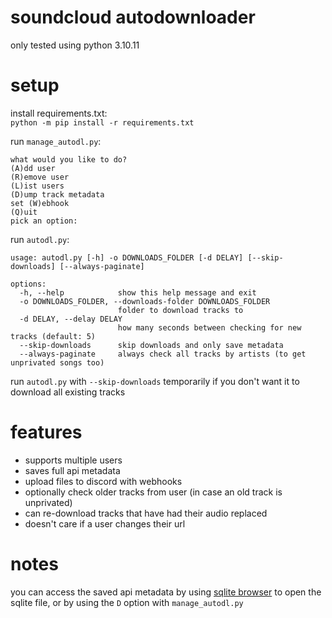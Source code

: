 # soundcloud autodownloader
 only tested using python 3.10.11  

# setup
 install requirements.txt:  
 `python -m pip install -r requirements.txt`  

 run `manage_autodl.py`:  
 ```   
what would you like to do?
(A)dd user
(R)emove user
(L)ist users
(D)ump track metadata
set (W)ebhook
(Q)uit
pick an option:
```  

 run `autodl.py`:  
```  
usage: autodl.py [-h] -o DOWNLOADS_FOLDER [-d DELAY] [--skip-downloads] [--always-paginate]

options:
  -h, --help            show this help message and exit
  -o DOWNLOADS_FOLDER, --downloads-folder DOWNLOADS_FOLDER
						folder to download tracks to
  -d DELAY, --delay DELAY
						how many seconds between checking for new tracks (default: 5)
  --skip-downloads      skip downloads and only save metadata
  --always-paginate     always check all tracks by artists (to get unprivated songs too)
```  
 
 run `autodl.py` with `--skip-downloads` temporarily if you don't want it to download all existing tracks
 
# features
 * supports multiple users
 * saves full api metadata
 * upload files to discord with webhooks
 * optionally check older tracks from user (in case an old track is unprivated)
 * can re-download tracks that have had their audio replaced
 * doesn't care if a user changes their url
 
# notes
 you can access the saved api metadata by using [sqlite browser](https://sqlitebrowser.org/) to open the sqlite file, or by using the `D` option with `manage_autodl.py`
